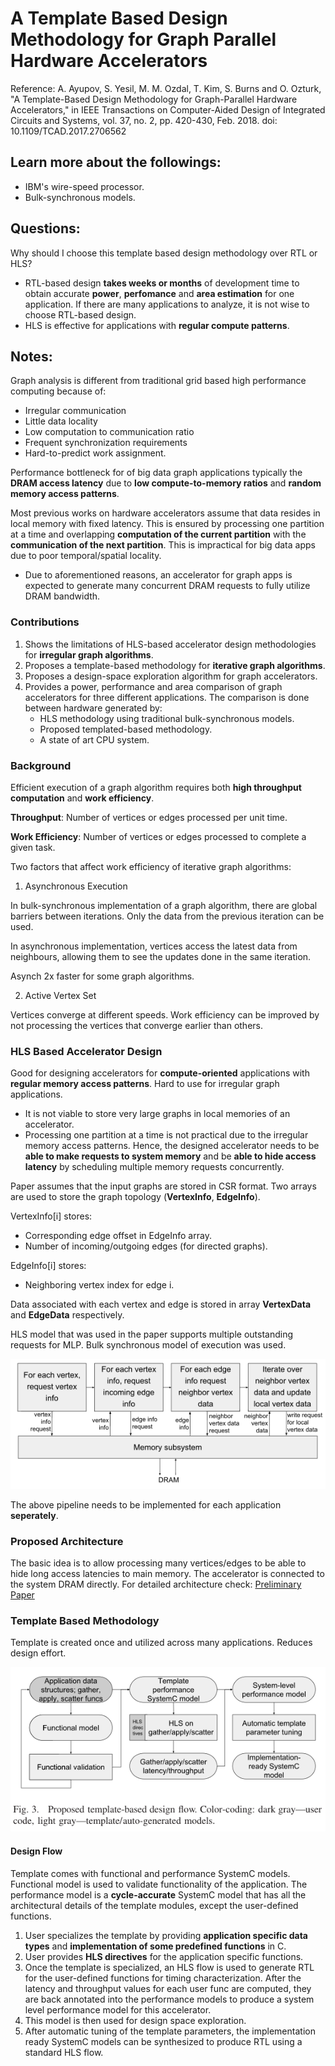 # A Template Based Design Methodology for Graph Parallel Hardware Accelerators

Reference: A. Ayupov, S. Yesil, M. M. Ozdal, T. Kim, S. Burns and O. Ozturk, "A Template-Based Design Methodology for Graph-Parallel Hardware Accelerators," in IEEE Transactions on Computer-Aided Design of Integrated Circuits and Systems, vol. 37, no. 2, pp. 420-430, Feb. 2018.
doi: 10.1109/TCAD.2017.2706562

## Learn more about the followings:
* IBM's wire-speed processor.
* Bulk-synchronous models.


## Questions:
Why should I choose this template based design methodology over RTL or HLS?

* RTL-based design **takes weeks or months** of development time to obtain accurate **power**, **perfomance** and **area estimation** for one application. If there are many applications to analyze, it is not wise to choose RTL-based design.
* HLS is effective for applications with **regular compute patterns**.

## Notes:
Graph analysis is different from traditional grid based high performance computing because of:
* Irregular communication
* Little data locality
* Low computation to communication ratio
* Frequent synchronization requirements
* Hard-to-predict work assignment.

Performance bottleneck for of big data graph applications typically the **DRAM access latency** due to **low compute-to-memory ratios** and **random memory access patterns**.

Most previous works on hardware accelerators assume that data resides in local memory with fixed latency. This is ensured by processing one partition at a time and overlapping **computation of the current partition** with the **communication of the next partition**. This is impractical for big data apps due to poor temporal/spatial locality.

* Due to aforementioned reasons, an accelerator for graph apps is expected to generate many concurrent DRAM requests to fully utilize DRAM bandwidth. 

### Contributions
1. Shows the limitations of HLS-based accelerator design methodologies for **irregular graph algorithms**.
2. Proposes a template-based methodology for **iterative graph algorithms**.
3. Proposes a design-space exploration algorithm for graph accelerators.
4. Provides a power, performance and area comparison of graph accelerators for three different applications. The comparison is done between hardware generated by: 
    * HLS methodology using traditional bulk-synchronous models.
    * Proposed templated-based methodology.
    * A state of art CPU system.

### Background
Efficient execution of a graph algorithm requires both **high throughput computation** and **work efficiency**.

**Throughput**: Number of vertices or edges processed per unit time.

**Work Efficiency**: Number of vertices or edges processed to complete a given task.

Two factors that affect work efficiency of iterative graph algorithms:
1. Asynchronous Execution

In bulk-synchronous implementation of a graph algorithm, there are global barriers between iterations. Only the data from the previous iteration can be used.

In asynchronous implementation, vertices access the latest data from neighbours, allowing them to see the updates done in the same iteration.

Asynch 2x faster for some graph algorithms.

2. Active Vertex Set

Vertices converge at different speeds. Work efficiency can be improved by not processing the vertices that converge earlier than others.

### HLS Based Accelerator Design
Good for designing accelerators for **compute-oriented** applications with **regular memory access patterns**. Hard to use for irregular graph applications.

* It is not viable to store very large graphs in local memories of an accelerator.
* Processing one partition at a time is not practical due to the irregular memory access patterns. Hence, the designed accelerator needs to be **able to make requests to system memory** and be **able to hide access latency** by scheduling multiple memory requests concurrently.

Paper assumes that the input graphs are stored in CSR format. Two arrays are used to store the graph topology (**VertexInfo**, **EdgeInfo**). 

VertexInfo[i] stores: 
* Corresponding edge offset in EdgeInfo array.
* Number of incoming/outgoing edges (for directed graphs).

EdgeInfo[i] stores:
* Neighboring vertex index for edge i.

Data associated with each vertex and edge is stored in array **VertexData** and **EdgeData** respectively.

HLS model that was used in the paper supports multiple outstanding requests for MLP. Bulk synchronous model of execution was used.

![Architecture for HLS Design](figures/hls.png)

The above pipeline needs to be implemented for each application **seperately**.

### Proposed Architecture
The basic idea is to allow processing many vertices/edges to be able to hide long access latencies to main memory. The accelerator is connected to the system DRAM directly. For detailed architecture check: [Preliminary Paper](../Energy-Efficient-Architecture-for-Graph-Analytics-Accelerators/README.md)

### Template Based Methodology
Template is created once and utilized across many applications. Reduces design effort.

![Design Flow](figures/design_flow.png)

#### Design Flow
Template comes with functional and performance SystemC models. Functional model is used to validate functionality of the application. The performance model is a **cycle-accurate** SystemC model that has all the architectural details of the template modules, except  the user-defined functions.

1. User specializes the template by providing **application specific data types** and **implementation of some predefined functions** in C.
2. User provides **HLS directives** for the application specific functions.
3. Once the template is specialized, an HLS flow is used to generate RTL for the user-defined functions for timing characterization. After the latency and throughput values for each user func are computed, they are back annotated into the performance models to produce a system level performance model for this accelerator.
4. This model is then used for design space exploration.
5. After automatic tuning of the template parameters, the implementation ready SystemC models can be synthesized to produce RTL using a standard HLS flow.